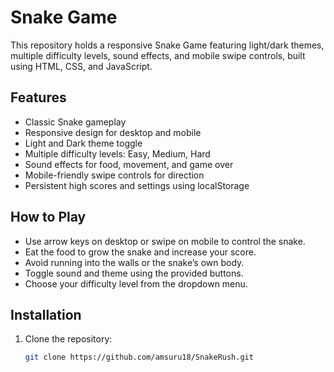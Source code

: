 # Snake Game

This repository holds a responsive Snake Game featuring light/dark themes, multiple difficulty levels, sound effects, and mobile swipe controls, built using HTML, CSS, and JavaScript.

## Features

- Classic Snake gameplay
- Responsive design for desktop and mobile
- Light and Dark theme toggle
- Multiple difficulty levels: Easy, Medium, Hard
- Sound effects for food, movement, and game over
- Mobile-friendly swipe controls for direction
- Persistent high scores and settings using localStorage

## How to Play

- Use arrow keys on desktop or swipe on mobile to control the snake.
- Eat the food to grow the snake and increase your score.
- Avoid running into the walls or the snake’s own body.
- Toggle sound and theme using the provided buttons.
- Choose your difficulty level from the dropdown menu.

## Installation

1. Clone the repository:
   ```bash
   git clone https://github.com/amsuru18/SnakeRush.git
